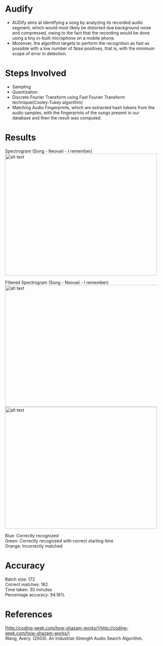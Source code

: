 # Audify
- AUDify aims at identifying a song by analyzing its recorded audio segment, which would most likely be distorted due background noise and compressed, owing to the fact that the recording would be done using a tiny in-built microphone on a mobile phone. 
- Moreover, the algorithm targets to perform the recognition as fast as possible with a low number of false positives, that is, with the minimum scope of error in detection. 
# Steps Involved
- Sampling
- Quantization
- Discrete Fourier Transform using Fast Fourier Transform technique(Cooley-Tukey algorithm)
- Matching Audio Fingerprints, which are extracted hash tokens from the audio samples, with the fingerprints of the songs present in our database and then the result was computed. 
# Results
Spectrogram (Song - Neovaii - I remember)<br/>
<img src="https://drive.google.com/uc?export=view&id=1O1di5OuZ3aZeUvIh3CcSyRHmS2Xx0GDz" alt="alt text"
width="500" height="400">

Filtered Spectrogram (Song - Neovaii - I remember)<br/>
<img src="https://drive.google.com/uc?export=view&id=1d3-il8002h2VQthx_lCbdGKDJzot4nT4" alt="alt text"
width="550" height="400">
<img src="https://drive.google.com/uc?export=view&id=19fzFwK2hWXR8ZGEMbGFOallgfAb2LTuo" alt="alt text" width="500" height="400">

Blue: Correctly recognized
<br/>
Green: Correctly recognized with correct starting time
<br/>
Orange: Incorrectly matched
<br/>
# Accuracy
Batch size: 172
<br/>
Correct matches: 162
<br/>
Time taken: 30 minutes
<br/>
Percentage accuracy: 94.18%
# References
[http://coding-geek.com/how-shazam-works/](http://coding-geek.com/how-shazam-works/)
<br/>
Wang, Avery. (2003). An Industrial-Strength Audio Search Algorithm.